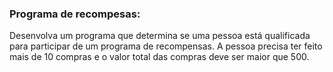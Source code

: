 ### Programa de recompesas:

Desenvolva um programa que determina se uma pessoa está qualificada para
participar de um programa de recompensas. A pessoa precisa ter feito mais
de 10 compras e o valor total das compras deve ser maior que 500.
